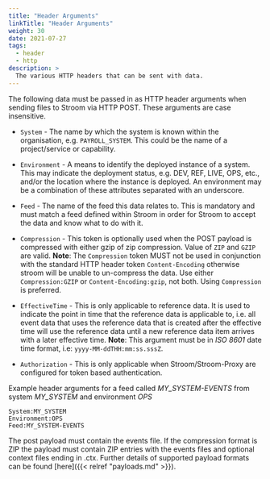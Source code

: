 ```yaml
---
title: "Header Arguments"
linkTitle: "Header Arguments"
weight: 30
date: 2021-07-27
tags:
  - header
  - http
description: >
  The various HTTP headers that can be sent with data.
---
```


The following data must be passed in as HTTP header arguments when sending files to Stroom via HTTP POST. These arguments are case insensitive.

* `System` - The name by which the system is known within the organisation, e.g. `PAYROLL_SYSTEM`.
  This could be the name of a project/service or capability.

* `Environment` - A means to identify the deployed instance of a system.
  This may indicate the deployment status, e.g. DEV, REF, LIVE, OPS, etc., and/or the location where the instance is deployed.
  An environment may be a combination of these attributes separated with an underscore.

* `Feed` - The name of the feed this data relates to.
  This is mandatory and must match a feed defined within Stroom in order for Stroom to accept the data and know what to do with it.

* `Compression` - This token is optionally used when the POST payload is compressed with either gzip of zip compression.
  Value of `ZIP` and `GZIP` are valid. **Note**: The `Compression` token MUST not be used in conjunction with the standard HTTP header token `Content-Encoding` otherwise stroom will be unable to un-compress the data. Use either `Compression:GZIP` or `Content-Encoding:gzip`, not both. Using `Compression` is preferred.

* `EffectiveTime` - This is only applicable to reference data.
  It is used to indicate the point in time that the reference data is applicable to, i.e. all event data that uses the reference data that is created after the effective time will use the reference data until a new reference data item arrives with a later effective time.
  **Note**: This argument must be in _ISO 8601_ date time format, i.e: `yyyy-MM-ddTHH:mm:ss.sssZ`.

* `Authorization` - This is only applicable when Stroom/Stroom-Proxy are configured for token based authentication.

Example header arguments for a feed called _MY_SYSTEM-EVENTS_ from system _MY_SYSTEM_ and environment _OPS_

```text
System:MY_SYSTEM
Environment:OPS
Feed:MY_SYSTEM-EVENTS
```

The post payload must contain the events file. If the compression format is ZIP the payload must contain ZIP entries with the events files and optional context files ending in .ctx. Further details of supported payload formats can be found [here]({{< relref "payloads.md" >}}).
